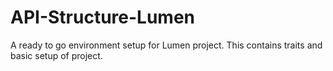 # API-Structure-Lumen
A ready to go environment setup for Lumen project. This contains traits and basic setup of project.

